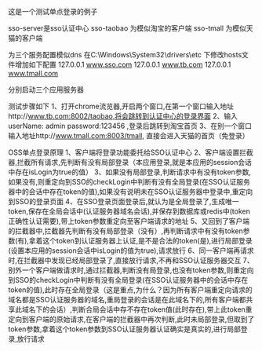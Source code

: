 这是一个测试单点登录的例子

sso-server是sso认证中心
sso-taobao 为模似淘宝的客户端
sso-tmall 为模似天猫的客户端

为三个服务配置模似dns
在C:\Windows\System32\drivers\etc 下修改hosts文件增加如下配置
127.0.0.1 www.sso.com
127.0.0.1 www.tb.com
127.0.0.1 www.tmall.com 

分别启动三个应用服务器

测试步骤如下
1、打开chrome流览器,开启两个窗口,在第一个窗口输入地址http://www.tb.com:8002/taobao,将会跳转到认证中心的登录界面
2、输入userName: admin   password:123456 ,登录后跳转到淘宝首页
3、在别一个窗口输入地址http://www.tmall.com:8003/tmall, 直接会进入天猫的首页（免登录）


OSS单点登录原理
1、客户端将登录功能委托给SSO认证中心
2、客户端设置拦截器,拦截所有请求,先判断有没有局部登录（本应用登录,就是本应用的session会话中存在isLogin为true的值）
3、如果没有局部登录,判断请求中有没有token参数,如果没有,则重定向到SSO的checkLogin中判断有没有全局登录(在SSO认证服务器中的会话中存在token的值),如果没有说明未在SSO认证服务器中登录中,重定向到SSO的登录页面
4、在SSO登录页面登录后,就认为是全局登录了,生成唯一token,保存在全局会话中(认证服务器域名会话),并保存到数据库或redis中(token正确性认证需要),带上token参数重定向至客户端请求的地址
5、又回到了客户端的拦截器中,拦截器先判断有没有局部登录（没有）,再判断请求中有没有token参数(有),拿着这个token到认证服务器上认证,是不是合法的token(是),进行局部登录(设置本应用的session会话中isLogin的值为true),请求放行
6、同一客户端再请求时,在拦截器中发现已经局部登录了,直接放行请求,不再和SSO认证服务器交互
7、别外一个客户端做请求时,通过拦截器,判断没有局登录,也没有token参数,则重定向到SSO的checkLogin中判断有没有全局登录(在SSO认证服务器中的会话中存在token的值),此时存在全局登录（这是重点,为什么？因为所有客户端重定向请求的域名都是SSO认证服务器的域名,重局登录的会话是在此域名下的,所有客户端都共享此域名下的会话）,判断合局会话中存不存在token值(此时存在),带上此token重定向到客户端的原始请求,在客户端的拦截器中再次判断,此时未局部登录,但取到了token参数,拿着这个token参数到SSO认证服务器认证确实是真实的,进行局部登录,放行请求
